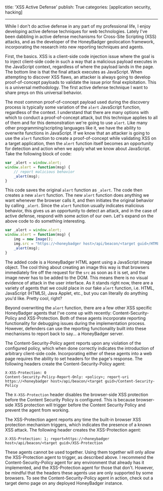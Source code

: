 title: 'XSS Active Defense'
publish: True
categories: [application security, hacking]

---

While I don't do active defense in any part of my professional life, I enjoy developing active defense techniques for web technologies. Lately I've been dabbling in active defense mechanisms for Cross-Site Scripting (XSS) attacks, and as the developer of the HoneyBadger geolocation framework, incorporating the research into new reporting techniques and agents.

<!-- READMORE -->

First, the basics. XSS is a client-side code injection issue where the goal is to inject client-side code in such a way that a malicious payload executes in the JavaScript context, regardless of where the payload lands in the page. The bottom line is that the final attack executes as JavaScript. When attempting to discover XSS flaws, an attacker is always going to develop proof-of-concept payloads to validate the issue prior final exploitation. This is a universal methodology. The first active defense technique I want to share preys on this universal behavior.

The most common proof-of-concept payload used during the discovery process is typically some variation of the `alert` JavaScript function, regardless of the context. I understand that there are many options with which to conduct a proof-of-concept attack, but this technique applies to all of them and for this demonstration we're going to use `alert`. Like many other programming/scripting languages like it, we have the ability to overwrite functions in JavaScript. If we know that an attacker is going to use the `alert` function to create a proof-of-concept while validating XSS on a target application, then the `alert` function itself becomes an opportunity for detection and action when we apply what we know about JavaScript. Take the following block of code:

```js
var _alert = window.alert;
window.alert = function(msg) {
    // report malicious behavior
    _alert(msg);
}
```

This code saves the original `alert` function as `_alert`. The code then creates a new `alert` function. The new `alert` function does anything we want whenever the browser calls it, and then initiates the original behavior by calling `_alert`. Since the `alert` function usually indicates malicious behavior, this gives us an opportunity to detect an attack, and in the case of active defense, respond with some action of our own. Let's expand on the above code to do something interesting.

```js
var _alert = window.alert;
window.alert = function(msg) {
    img = new Image();
    img.src = "https://<honeybadger host>/api/beacon/<target guid>/HTML";
    _alert(msg);
}
```

The added code is a HoneyBadger HTML agent using a JavaScript image object. The cool thing about creating an image this way is that browsers immediately fire off the request for the `src` as soon as it is set, and the image never has to be added to the DOM. This means there is no visual evidence of attack in the user interface. As it stands right now, there are a variety of agents that we could place in our fake `alert` function, i.e. HTML, JavaScript (HTML5), Java Applet, etc., but you can literally do anything you'd like. Pretty cool, right?

Beyond overwriting the `alert` function, there are a few other XSS specific HoneyBadger agents that I've come up with recently: Content-Security-Policy and XSS-Protection. Both of these agents incorporate reporting functionality for debugging issues during the implementation process. However, defenders can use the reporting functionality built into these mechanisms to report back to say... a HoneyBadger server.

The Content-Security-Policy agent reports upon any violation of the configured policy, which when done correctly indicates the introduction of arbitrary client-side code. Incorporating either of these agents into a web page requires the ability to set headers for the page's response. The following headers create the Content-Security-Policy agent:

``` text
X-XSS-Protection: 0
Content-Security-Policy-Report-Only: <policy>; report-uri https://<honeybadger host>/api/beacon/<target guid>/Content-Security-Policy

```

The `X-XSS-Protection` header disables the browser-side XSS protection before the Content Security Policy is configured. This is because browser-side XSS protection will trigger before the Content Security Policy and prevent the agent from working.

The XSS-Protection agent reports any time the built-in browser XSS protection mechanism triggers, which indicates the presence of a known XSS attack. The following header creates the XSS-Protection agent:

``` text
X-XSS-Protection: 1; report=https://<honeybadger host>/api/beacon/<target guid>/XSS-Protection

```

These agents cannot be used together. Using them together will only allow the XSS-Protection agent to trigger, as described above. I recommend the Content-Security-Policy agent for any environment that already has it implemented, and the XSS-Protection agent for those that don't. However, be mindful that the headers these agents use are only supported by some browsers. To see the Content-Security-Policy agent in action, check out a target demo page on any deployed HoneyBadger instance.
